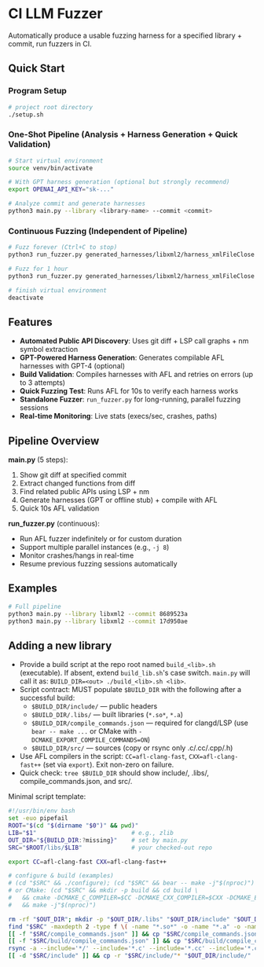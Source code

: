 # CI LLM Fuzzer

Automatically produce a usable fuzzing harness for a specified library + commit, run fuzzers in CI.

## Quick Start

### Program Setup

```bash
# project root directory
./setup.sh
```

### One-Shot Pipeline (Analysis + Harness Generation + Quick Validation)

```bash
# Start virtual environment
source venv/bin/activate

# With GPT harness generation (optional but strongly recommend)
export OPENAI_API_KEY="sk-..."

# Analyze commit and generate harnesses
python3 main.py --library <library-name> --commit <commit>
```

### Continuous Fuzzing (Independent of Pipeline)

```bash
# Fuzz forever (Ctrl+C to stop)
python3 run_fuzzer.py generated_harnesses/libxml2/harness_xmlFileClose

# Fuzz for 1 hour
python3 run_fuzzer.py generated_harnesses/libxml2/harness_xmlFileClose 3600

# finish virtual environment
deactivate
```

## Features

- **Automated Public API Discovery**: Uses git diff + LSP call graphs + nm symbol extraction
- **GPT-Powered Harness Generation**: Generates compilable AFL harnesses with GPT-4 (optional)
- **Build Validation**: Compiles harnesses with AFL and retries on errors (up to 3 attempts)
- **Quick Fuzzing Test**: Runs AFL for 10s to verify each harness works
- **Standalone Fuzzer**: `run_fuzzer.py` for long-running, parallel fuzzing sessions
- **Real-time Monitoring**: Live stats (execs/sec, crashes, paths)

## Pipeline Overview

**main.py** (5 steps):
1. Show git diff at specified commit
2. Extract changed functions from diff
3. Find related public APIs using LSP + nm
4. Generate harnesses (GPT or offline stub) + compile with AFL
5. Quick 10s AFL validation

**run_fuzzer.py** (continuous):
- Run AFL fuzzer indefinitely or for custom duration
- Support multiple parallel instances (e.g., `-j 8`)
- Monitor crashes/hangs in real-time
- Resume previous fuzzing sessions automatically

## Examples

```bash
# Full pipeline
python3 main.py --library libxml2 --commit 8689523a
python3 main.py --library libxml2 --commit 17d950ae
```

## Adding a new library

- Provide a build script at the repo root named `build_<lib>.sh` (executable). If absent, extend `build_lib.sh`'s case switch. `main.py` will call it as: `BUILD_DIR=<out> ./build_<lib>.sh <lib>`.
- Script contract: MUST populate `$BUILD_DIR` with the following after a successful build:
  - `$BUILD_DIR/include/` — public headers
  - `$BUILD_DIR/.libs/` — built libraries (`*.so*`, `*.a`)
  - `$BUILD_DIR/compile_commands.json` — required for clangd/LSP (use `bear -- make ...` or CMake with `-DCMAKE_EXPORT_COMPILE_COMMANDS=ON`)
  - `$BUILD_DIR/src/` — sources (copy or rsync only .c/.cc/.cpp/.h)
- Use AFL compilers in the script: `CC=afl-clang-fast`, `CXX=afl-clang-fast++` (set via `export`). Exit non-zero on failure.
- Quick check: `tree $BUILD_DIR` should show include/, .libs/, compile_commands.json, and src/.

Minimal script template:

```bash
#!/usr/bin/env bash
set -euo pipefail
ROOT="$(cd "$(dirname "$0")" && pwd)"
LIB="$1"                           # e.g., zlib
OUT_DIR="${BUILD_DIR:?missing}"    # set by main.py
SRC="$ROOT/libs/$LIB"              # your checked-out repo

export CC=afl-clang-fast CXX=afl-clang-fast++

# configure & build (examples)
# (cd "$SRC" && ./configure); (cd "$SRC" && bear -- make -j"$(nproc)")
# or CMake: (cd "$SRC" && mkdir -p build && cd build \
#   && cmake -DCMAKE_C_COMPILER=$CC -DCMAKE_CXX_COMPILER=$CXX -DCMAKE_EXPORT_COMPILE_COMMANDS=ON .. \
#   && make -j"$(nproc)")

rm -rf "$OUT_DIR"; mkdir -p "$OUT_DIR/.libs" "$OUT_DIR/include" "$OUT_DIR/src"
find "$SRC" -maxdepth 2 -type f \( -name "*.so*" -o -name "*.a" -o -name "*.la" \) -exec cp {} "$OUT_DIR/.libs/" \; || true
[[ -f "$SRC/compile_commands.json" ]] && cp "$SRC/compile_commands.json" "$OUT_DIR/" || true
[[ -f "$SRC/build/compile_commands.json" ]] && cp "$SRC/build/compile_commands.json" "$OUT_DIR/" || true
rsync -a --include='*/' --include='*.c' --include='*.cc' --include='*.cpp' --include='*.h' --exclude='*' "$SRC/" "$OUT_DIR/src/" || true
[[ -d "$SRC/include" ]] && cp -r "$SRC/include/"* "$OUT_DIR/include/" || true
